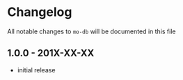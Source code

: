# Changelog

All notable changes to `mo-db` will be documented in this file

## 1.0.0 - 201X-XX-XX

- initial release

